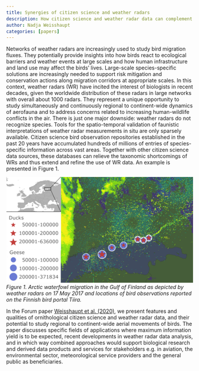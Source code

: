 ```yaml
---
title: Synergies of citizen science and weather radars
description: How citizen science and weather radar data can complement each other to provide novel insights into bird migration fluxes at various spatio-temporal scales
author: Nadja Weisshaupt
categories: [papers]
---
```


Networks of weather radars are increasingly used to study bird migration fluxes. They potentially provide insights into how birds react to ecological barriers and weather events at large scales and how human infrastructure and land use may affect the birds’ lives. Large-scale species-specific solutions are increasingly needed to support risk mitigation and conservation actions along migration corridors at appropriate scales. In this context, weather radars (WR) have incited the interest of biologists in recent decades, given the worldwide distribution of these radars in large networks with overall about 1000 radars. They represent a unique opportunity to study simultaneously and continuously regional to continent-wide dynamics of aerofauna and to address concerns related to increasing human-wildlife conflicts in the air. There is just one major downside: weather radars do not recognize species. Tools for the spatio-temporal validation of faunistic interpretations of weather radar measurements in situ are only sparsely available. Citizen science bird observation repositories established in the past 20 years have accumulated hundreds of millions of entries of species-specific information across vast areas. Together with other citizen science data sources, these databases can relieve the taxonomic shortcomings of WRs and thus extend and refine the use of WR data. An example is presented in Figure 1.

![Arctic waterfowl migration in the Gulf of Finland as depicted by weather radars](/assets/images/2020-11-24-paper-citizen-science-and-radar-arctic-waterfowl.png)
_Figure 1. Arctic waterfowl migration in the Gulf of Finland as depicted by weather radars on 17 May 2017 and locations of bird observations reported on the Finnish bird portal Tiira._

In the Forum paper [Weisshaupt et al. (2020)](https://doi.org/10.1111/ibi.12906), we present features and qualities of ornithological citizen science and weather radar data, and their potential to study regional to continent-wide aerial movements of birds. The paper discusses specific fields of applications where maximum information yield is to be expected, recent developments in weather radar data analysis, and in which way combined approaches would support biological research and derived data products and services for stakeholders e.g. in aviation, the environmental sector, meteorological service providers and the general public as beneficiaries.
